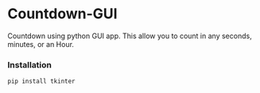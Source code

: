 # Countdown-GUI
Countdown using python GUI app. This allow you to count in any seconds, minutes, or an Hour.

### Installation ###
```
pip install tkinter
```
